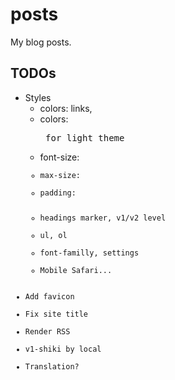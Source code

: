 # posts

My blog posts.

## TODOs

- Styles
  - colors: links,<time/>
  - colors: <pre code/> for light theme
  - font-size: <code/>
  - max-size: <body/>
  - padding: <blockquote/>
  - headings marker, v1/v2 level
  - ul, ol
  - font-familly, settings
  - Mobile Safari...
- Add favicon
- Fix site title
- Render RSS
- v1-shiki by local
- Translation?
